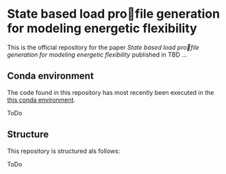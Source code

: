 # State based load profile generation for modeling energetic flexibility

This is the official repository for the paper _State based load profile generation for modeling energetic flexibility_ published in TBD ...


## Conda environment

The code found in this repository has most recently been executed in the [this conda environment](environment).

ToDo


## Structure

This repository is structured als follows:

ToDo

